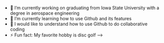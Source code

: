 - 🔭 I’m currently working on graduating from Iowa State University with a degree in aerospace engineering
- 🌱 I’m currently learning how to use Github and its features
- 🤔 I would like to understand how to use Github to do collaborative coding
- ⚡ Fun fact: My favorite hobby is disc golf
-->
